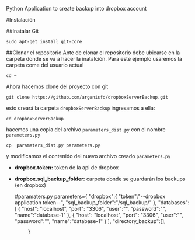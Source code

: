 Python Application to create backup into dropbox account


#Instalación

##Inatalar Git

	sudo apt-get install git-core

##Clonar el repositorio
Ante de clonar el repositorio debe ubicarse en la carpeta donde se va a hacer la inatalción. Para este ejemplo usaremos la carpeta come del usuario actual

	cd ~

Ahora hacemos clone del proyecto con git

	git clone https://github.com/argenisfd/dropboxServerBackup.git

esto creará la carpeta `dropboxServerBackup` ingresamos a ella:

	cd dropboxServerBackup

hacemos una copia del archivo `paramaters_dist.py` con el nombre `parameters.py`

	cp  paramaters_dist.py parameters.py

y modificamos el contenido del nuevo archivo creado `parameters.py`

* **dropbox.token:** token de la api de dropbox
* **dropbox.sql_backup_folder:** carpeta donde se guardarán los backups (en dropbox) 
 
	#paramaters.py
	parameters={
           "dropbox":{
                      "token":"--dropbox application token--",
                      "sql_backup_folder":"/sql_backup/"
                      },
           "databases":[
                        { 
                         "host": "localhost",
                         "port": "3306",
                         "user":"",
                         "password":"",
                         "name":"database-1"
                         },
                        { 
                         "host": "localhost",
                         "port": "3306",
                         "user":"",
                         "password":"",
                         "name":"database-1"
                         }
                        ],
           "directory_backup":[],
           
           }
